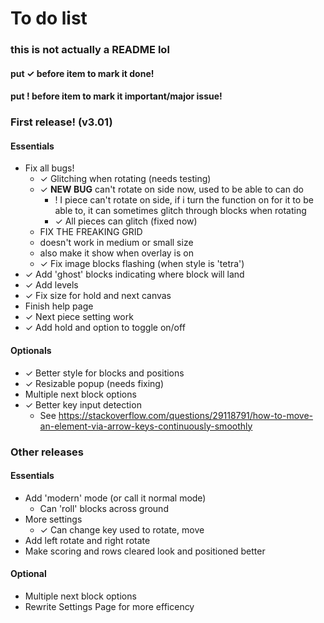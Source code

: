 # To do list
### this is not actually a README lol
#### put ✓ before item to mark it done!
#### put ! before item to mark it important/major issue!

### First release! (v3.01)
#### Essentials
* Fix all bugs!
  * ✓ Glitching when rotating (needs testing)
  * ✓ **NEW BUG** can't rotate on side now, used to be able to can do
    * ! I piece can't rotate on side, if i turn the function on for it to be able to, it can sometimes glitch through blocks when rotating
    * ✓ All pieces can glitch (fixed now)
  * FIX THE FREAKING GRID
   * doesn't work in medium or small size
   * also make it show when overlay is on
  * ✓ Fix image blocks flashing (when style is 'tetra')
* ✓ Add 'ghost' blocks indicating where block will land
* ✓ Add levels
* ✓ Fix size for hold and next canvas
* Finish help page
* ✓ Next piece setting work
* ✓ Add hold and option to toggle on/off
#### Optionals
* ✓ Better style for blocks and positions
* ✓ Resizable popup (needs fixing)
* Multiple next block options
* ✓ Better key input detection
  * See https://stackoverflow.com/questions/29118791/how-to-move-an-element-via-arrow-keys-continuously-smoothly

### Other releases
#### Essentials
* Add 'modern' mode (or call it normal mode)
  * Can 'roll' blocks across ground
* More settings
  * ✓ Can change key used to rotate, move
* Add left rotate and right rotate
* Make scoring and rows cleared look and positioned better
#### Optional
* Multiple next block options
* Rewrite Settings Page for more efficency
